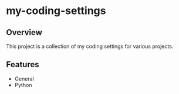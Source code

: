 # my-coding-settings

## Overview

This project is a collection of my coding settings for various projects.

## Features

- General
- Python
